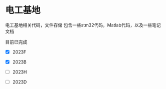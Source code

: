 # 电工基地
电工基地相关代码，文件存储
包含一些stm32代码，Matlab代码，以及一些笔记文档

目前已完成

- [x] 2023F
- [x] 2023B
- [ ] 2023H
- [ ] 2023D

